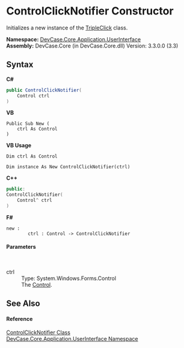# ControlClickNotifier Constructor 
 

Initializes a new instance of the <a href="E_DevCase_Core_Application_UserInterface_ControlClickNotifier_TripleClick">TripleClick</a> class.

**Namespace:**&nbsp;<a href="N_DevCase_Core_Application_UserInterface">DevCase.Core.Application.UserInterface</a><br />**Assembly:**&nbsp;DevCase.Core (in DevCase.Core.dll) Version: 3.3.0.0 (3.3)

## Syntax

**C#**<br />
``` C#
public ControlClickNotifier(
	Control ctrl
)
```

**VB**<br />
``` VB
Public Sub New ( 
	ctrl As Control
)
```

**VB Usage**<br />
``` VB Usage
Dim ctrl As Control

Dim instance As New ControlClickNotifier(ctrl)
```

**C++**<br />
``` C++
public:
ControlClickNotifier(
	Control^ ctrl
)
```

**F#**<br />
``` F#
new : 
        ctrl : Control -> ControlClickNotifier
```


#### Parameters
&nbsp;<dl><dt>ctrl</dt><dd>Type: System.Windows.Forms.Control<br />The <a href="P_DevCase_Core_Application_UserInterface_ControlClickNotifier_Control">Control</a>.</dd></dl>

## See Also


#### Reference
<a href="T_DevCase_Core_Application_UserInterface_ControlClickNotifier">ControlClickNotifier Class</a><br /><a href="N_DevCase_Core_Application_UserInterface">DevCase.Core.Application.UserInterface Namespace</a><br />